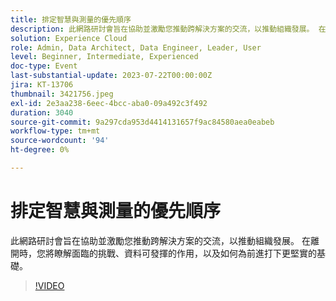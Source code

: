 ```yaml
---
title: 排定智慧與測量的優先順序
description: 此網路研討會旨在協助並激勵您推動跨解決方案的交流，以推動組織發展。 在離開時，您將瞭解面臨的挑戰、資料可發揮的作用，以及如何為前進打下更堅實的基礎。
solution: Experience Cloud
role: Admin, Data Architect, Data Engineer, Leader, User
level: Beginner, Intermediate, Experienced
doc-type: Event
last-substantial-update: 2023-07-22T00:00:00Z
jira: KT-13706
thumbnail: 3421756.jpeg
exl-id: 2e3aa238-6eec-4bcc-aba0-09a492c3f492
duration: 3040
source-git-commit: 9a297cda953d4414131657f9ac84580aea0eabeb
workflow-type: tm+mt
source-wordcount: '94'
ht-degree: 0%

---
```


# 排定智慧與測量的優先順序

此網路研討會旨在協助並激勵您推動跨解決方案的交流，以推動組織發展。 在離開時，您將瞭解面臨的挑戰、資料可發揮的作用，以及如何為前進打下更堅實的基礎。

>[!VIDEO](https://video.tv.adobe.com/v/3421756/?learn=on)
